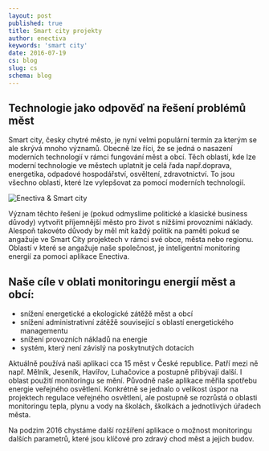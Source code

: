 ```yaml
---
layout: post
published: true
title: Smart city projekty
author: enectiva
keywords: 'smart city'
date: 2016-07-19
cs: blog
slug: cs
schema: blog
---
```


## Technologie jako odpověď na řešení problémů měst

Smart city, česky chytré město, je nyní velmi populární termín za kterým se ale skrývá mnoho významů. Obecně lze říci, že se jedná o nasazení moderních technologií v rámci fungování měst a obcí. Těch oblastí, kde lze moderní technologie ve městech uplatnit je celá řada např.doprava, energetika, odpadové hospodářství, osvěltení, zdravotnictví. To jsou všechno oblasti, které lze vylepšovat za pomocí moderních technologií.

<img src="/img/blog/enectiva_smart_city.jpg" alt="Enectiva & Smart city" class="center">


Význam těchto řešení je (pokud odmyslíme politické a klasické business důvody) vytvořit příjemnější město pro život s nižšími provozními náklady. Alespoň takovéto důvody by měl mít každý politik na paměti pokud se angažuje ve Smart City projektech v rámci své obce, města nebo regionu. Oblastí v které se angažuje naše společnost, je inteligentní monitoring energií za pomoci aplikace Enectiva.

## Naše cíle v oblati monitoringu energií měst a obcí:

- snížení energetické a ekologické zátěžě měst a obcí
- snížení administrativní zátěžě související s oblastí energetického managementu
- snížení provozních nákladů na energie
- systém, který není závislý na poskytnutých dotacích

Aktuálně používá naši aplikaci cca 15 měst v České republice. Patří mezi ně např. Mělník, Jeseník, Havířov, Luhačovice a postupně přibývají další. I oblast použití monitoringu se mění. Původně naše aplikace měřila spotřebu energie veřejného osvětlení. Konkrétně se jednalo o velikost úspor na projektech regulace veřejného osvětlení, ale postupně se rozrůstá o oblasti monitoringu tepla, plynu a vody na školách, školkách a jednotlivých úřadech města. 

Na podzim 2016 chystáme další rozšíření aplikace o možnost monitoringu dalších parametrů, které jsou klíčové pro zdravý chod měst a jejich budov.
